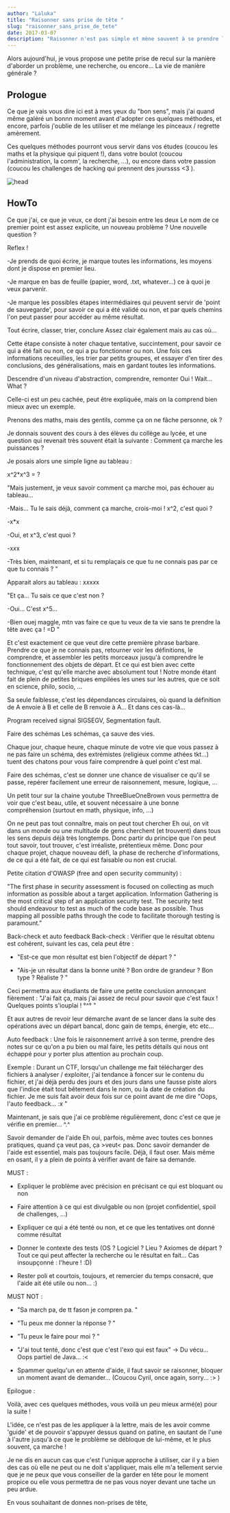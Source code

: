 ```yaml
---
author: "Laluka"
title: "Raisonner sans prise de tête "
slug: "raisonner_sans_prise_de_tete"
date: 2017-03-07
description: "Raisonner n'est pas simple et mène souvent à se prendre la tête voir bloquer. Voici donc quelques méthodes personnelles et conseils qui vous permettront je l'espère de mieux vivre ces phases de recherche. "
---
```


Alors aujourd'hui, je vous propose une petite prise de recul sur la manière d'aborder un problème, une recherche, ou encore... La vie de manière générale ?


## Prologue

Ce que je vais vous dire ici est à mes yeux du "bon sens", mais j'ai quand même galéré un bonnn moment avant d'adopter ces quelques méthodes, et encore, parfois j'oublie de les utiliser et me mélange les pinceaux / regrette amèrement.

Ces quelques méthodes pourront vous servir dans vos études (coucou les maths et la physique qui piquent !), dans votre boulot (coucou l'administration, la comm', la recherche, ...), ou encore dans votre passion (coucou les challenges de hacking qui prennent des jourssss <3 ).

<img class="img_med" src="/the_rest/thinking/head.png" alt="head">

## HowTo

Ce que j'ai, ce que je veux, ce dont j'ai besoin entre les deux
Le nom de ce premier point est assez explicite, un nouveau problème ? Une nouvelle question ?

Reflex !

-Je prends de quoi écrire, je marque toutes les informations, les moyens dont je dispose en premier lieu.

-Je marque en bas de feuille (papier, word, .txt, whatever...) ce à quoi je veux parvenir.

-Je marque les possibles étapes intermédiaires qui peuvent servir de 'point de sauvegarde', pour savoir ce qui a été validé ou non, et par quels chemins l'on peut passer pour accéder au même résultat.

Tout écrire, classer, trier, conclure
Assez clair également mais au cas où...

Cette étape consiste à noter chaque tentative, succintement, pour savoir ce qui a été fait ou non, ce qui a pu fonctionner ou non. Une fois ces informations receuillies, les trier par petits groupes, et essayer d'en tirer des conclusions, des généralisations, mais en gardant toutes les informations.

Descendre d'un niveau d'abstraction, comprendre, remonter
Oui ! Wait... What ?

Celle-ci est un peu cachée, peut être expliquée, mais on la comprend bien mieux avec un exemple.

Prenons des maths, mais des gentils, comme ça on ne fâche personne, ok ?

Je donnais souvent des cours à des élèves du collège au lycée, et une question qui revenait très souvent était la suivante : Comment ça marche les puissances ?

Je posais alors une simple ligne au tableau :

x^2*x^3 = ?

"Mais justement, je veux savoir comment ça marche moi, pas échouer au tableau...

-Mais... Tu le sais déjà, comment ça marche, crois-moi ! x^2, c'est quoi ?

-x*x

-Oui, et x^3, c'est quoi ?

-x*x*x

-Très bien, maintenant, et si tu remplaçais ce que tu ne connais pas par ce que tu connais ? "

Apparait alors au tableau : x*x*x*x*x

"Et ça... Tu sais ce que c'est non ?

-Oui... C'est x^5...

-Bien ouej maggle, mtn vas faire ce que tu veux de ta vie sans te prendre la tête avec ça ! =D "

Et c'est exactement ce que veut dire cette première phrase barbare. Prendre ce que je ne connais pas, retourner voir les définitions, le comprendre, et assembler les petits morceaux jusqu'à comprendre le fonctionnement des objets de départ. Et ce qui est bien avec cette technique, c'est qu'elle marche avec absolument tout ! Notre monde étant fait de plein de petites briques empilées les unes sur les autres, que ce soit en science, philo, socio, ...

Sa seule faiblesse, c'est les dépendances circulaires, où quand la définition de A envoie à B et celle de B renvoie à A... Et dans ces cas-là...

Program received signal SIGSEGV, Segmentation fault.

Faire des schémas
Les schémas, ça sauve des vies.

Chaque jour, chaque heure, chaque minute de votre vie que vous passez à ne pas faire un schéma, des extrémistes (religieux comme athées tkt...) tuent des chatons pour vous faire comprendre à quel point c'est mal.

Faire des schémas, c'est se donner une chance de visualiser ce qu'il se passe, repérer facilement une erreur de raisonnement, mesure, logique, ...

Un petit tour sur la chaine youtube ThreeBlueOneBrown vous permettra de voir que c'est beau, utile, et souvent nécessaire à une bonne compréhension (surtout en math, physique, info, ...)

On ne peut pas tout connaître, mais on peut tout chercher
Eh oui, on vit dans un monde ou une multitude de gens cherchent (et trouvent) dans tous les sens depuis déjà très longtemps. Donc partir du principe que l'on peut tout savoir, tout trouver, c'est irréaliste, prétentieux même. Donc pour chaque projet, chaque nouveau défi, la phase de recherche d'informations, de ce qui a été fait, de ce qui est faisable ou non est crucial.

Petite citation d'OWASP (free and open security community) :

"The first phase in security assessment is focused on collecting as much information as possible about a target application. Information Gathering is the most critical step of an application security test. The security test should endeavour to test as much of the code base as possible. Thus mapping all possible paths through the code to facilitate thorough testing is paramount."

Back-check et auto feedback
Back-check : Vérifier que le résultat obtenu est cohérent, suivant les cas, cela peut être :

- "Est-ce que mon résultat est bien l'objectif de départ ? "

- "Ais-je un résultat dans la bonne unité ? Bon ordre de grandeur ? Bon type ? Réaliste ? "

Ceci permettra aux étudiants de faire une petite conclusion annonçant fièrement : "J'ai fait ça, mais j'ai assez de recul pour savoir que c'est faux ! Quelques points s'iouplai ! °^° "

Et aux autres de revoir leur démarche avant de se lancer dans la suite des opérations avec un départ bancal, donc gain de temps, énergie, etc etc...

Auto feedback : Une fois le raisonnement arrivé à son terme, prendre des notes sur ce qu'on a pu bien ou mal faire, les petits détails qui nous ont échappé pour y porter plus attention au prochain coup.

Exemple : Durant un CTF, lorsqu'un challenge me fait télécharger des fichiers à analyser / exploiter, j'ai tendance à foncer sur le contenu du fichier, et j'ai déjà perdu des jours et des jours dans une fausse piste alors que l'indice était tout bêtement dans le nom, ou la date de création du fichier. Je me suis fait avoir deux fois sur ce point avant de me dire "Oops, l'auto feedback... :x "

Maintenant, je sais que j'ai ce problème régulièrement, donc c'est ce que je vérifie en premier... ^.^

Savoir demander de l'aide
Eh oui, parfois, même avec toutes ces bonnes pratiques, quand ça veut pas, ça >veut< pas. Donc savoir demander de l'aide est essentiel, mais pas toujours facile. Déjà, il faut oser. Mais même en osant, il y a plein de points à vérifier avant de faire sa demande.

MUST :

- Expliquer le problème avec précision en précisant ce qui est bloquant ou non

- Faire attention à ce qui est divulgable ou non (projet confidentiel, spoil de challenges, ...)

- Expliquer ce qui a été tenté ou non, et ce que les tentatives ont donné comme résultat

- Donner le contexte des tests (OS ? Logiciel ? Lieu ? Axiomes de départ ? Tout ce qui peut affecter la recherche ou le résultat en fait... Cas insoupçonné : l'heure ! :D)

- Rester poli et courtois, toujours, et remercier du temps consacré, que l'aide ait été utile ou non... :)

MUST NOT :

- "Sa march pa, de tt fason je compren pa. "

- "Tu peux me donner la réponse ? "

- "Tu peux le faire pour moi ? "

- "J'ai tout tenté, donc c'est que c'est l'exo qui est faux" -> Du vécu... Oops partiel de Java... :<

- Spammer quelqu'un en attente d'aide, il faut savoir se raisonner, bloquer un moment avant de demander... (Coucou Cyril, once again, sorry... :> )

Epilogue :

Voilà, avec ces quelques méthodes, vous voilà un peu mieux armé(e) pour la suite !

L'idée, ce n'est pas de les appliquer à la lettre, mais de les avoir comme 'guide' et de pouvoir s'appuyer dessus quand on patine, en sautant de l'une à l'autre jusqu'à ce que le problème se débloque de lui-même, et le plus souvent, ça marche !

Je ne dis en aucun cas que c'est l'unique approche à utiliser, car il y a bien des cas où elle ne peut ou ne doit s'appliquer, mais elle m'a tellement servie que je ne peux que vous conseiller de la garder en tête pour le moment propice ou elle vous permettra de ne pas vous noyer devant une tache un peu ardue.

En vous souhaitant de donnes non-prises de tête,
